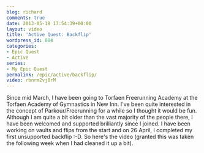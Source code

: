 ```yaml
---
blog: richard
comments: true
date: 2013-05-19 17:54:39+00:00
layout: video
title: 'Active Quest: Backflip'
wordpress_id: 884
categories:
- Epic Quest
- Active
series:
- My Epic Quest
permalink: /epic/active/backflip/
video: rbnrm2vj0rM
---
```


Since mid March, I have been going to Torfaen Freerunning Academy at the Torfaen Academy of Gymnastics in New Inn. I've
been quite interested in the concept of Parkour/Freerunning for a while so I thought it would be fun. Although I am quite
a bit older than the vast majority of the people there, I have been welcomed and supported brilliantly since I joined. I
have been working on vaults and flips from the start and on 26 April, I completed my first unsupported backflip :-D. So
here's the video (granted this was taken the following week when I had cleaned it up a bit).
